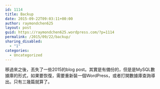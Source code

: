```yaml
---
id: 1114
title: Backup
date: 2015-09-22T09:03:11+00:00
author: raymondchen625
layout: post
guid: https://raymondchen625.wordpress.com/?p=1114
permalink: /2015/09/22/backup/
sharing_disabled:
  - "1"
categories:
  - Uncategorized
---
```

移過來之後，丟失了一些2015的blog post。其實是有備份的，但是是MySQL數據庫的形式，如果要恢復，需要重新裝一個WordPress，或者打開數據庫查詢導出。只有三幾篇就算了。
